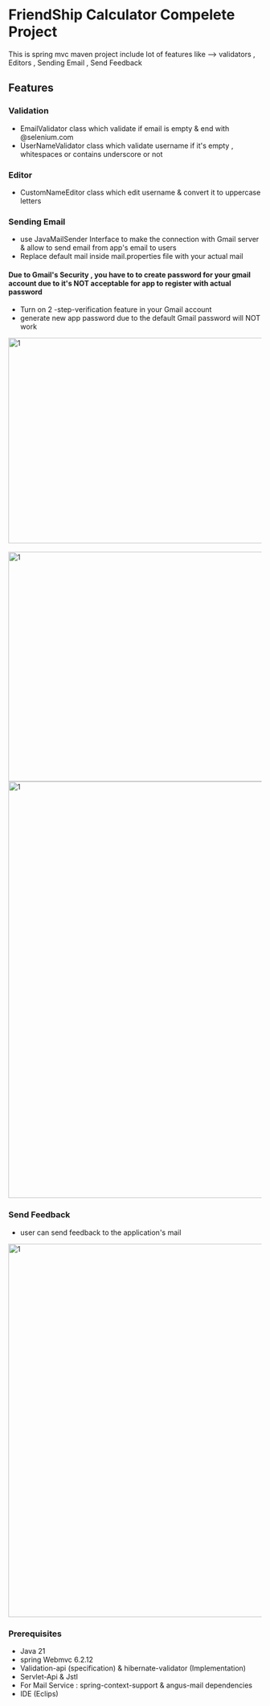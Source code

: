 # FriendShip Calculator Compelete Project
This is spring mvc maven project include lot of features like --> validators , Editors , Sending Email , Send Feedback
## Features
### Validation
- EmailValidator class which validate if email is empty & end with @selenium.com
- UserNameValidator class which validate username if it's empty , whitespaces or contains underscore or not
### Editor
- CustomNameEditor class which edit username & convert it to uppercase letters
### Sending Email
- use JavaMailSender Interface to make the connection with Gmail server & allow to send email from app's email to users
- Replace default mail inside mail.properties file with your actual mail
#### Due to Gmail's Security , you have to  to create password for your gmail account due to it's NOT acceptable for app to register with actual password
- Turn on 2 -step-verification feature in your Gmail account
- generate new app password due to the default Gmail password will NOT work
<img width="653" height="409" alt="1" src="https://github.com/user-attachments/assets/2ef4e9fb-cc44-434f-9237-9bec6e663b78" />
<br><br>
<img width="683" height="457" alt="1" src="https://github.com/user-attachments/assets/8d1c4650-5664-4bec-b03a-4cd0fcdde566" />

<img width="945" height="829" alt="1" src="https://github.com/user-attachments/assets/f843630b-47b9-4a8d-8a70-b39fc739f768" />

### Send Feedback
- user can send feedback to the application's mail
 <img width="947" height="743" alt="1" src="https://github.com/user-attachments/assets/e22efd79-2cb2-4b21-a24e-ad6286ef904d" />
 
### Prerequisites
- Java 21
- spring Webmvc 6.2.12
- Validation-api (specification) & hibernate-validator (Implementation)
- Servlet-Api & Jstl
- For Mail Service : spring-context-support & angus-mail dependencies
- IDE (Eclips)
